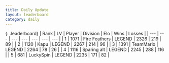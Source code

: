 ```yaml
---
title: Daily Update
layout: leaderboard
category: daily
---
```


{: .leaderboard}
| Rank | LV | Player | Division | Elo | Wins | Losses |
| --- | --- | --- | --- | --- | --- | --- |
| <span data-change="2">1</span> | 1071 | <span title="ID: 357425">Fire Feathers</span> | LEGEND | <span data-change="12">2326</span> | <span data-change="3">219</span> | <span data-change="0">89</span> |
| <span data-change="-1">2</span> | 1120 | <span title="ID: 204953">Kapu</span> | LEGEND | <span data-change="-57">2267</span> | <span data-change="5">214</span> | <span data-change="6">96</span> |
| <span data-change="9">3</span> | 1391 | <span title="ID: 164871">TeamMario</span> | LEGEND | <span data-change="99">2264</span> | <span data-change="22">78</span> | <span data-change="2">26</span> |
| <span data-change="0">4</span> | 1116 | <span title="ID: 203132">Sparing alt</span> | LEGEND | <span data-change="-24">2245</span> | <span data-change="1">288</span> | <span data-change="2">116</span> |
| <span data-change="0">5</span> | 681 | <span title="ID: 498412">LuckySpin</span> | LEGEND | <span data-change="10">2235</span> | <span data-change="1">171</span> | <span data-change="0">82</span> |